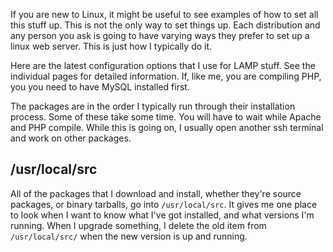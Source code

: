 If you are new to Linux, it might be useful to see examples of how to set all this stuff up.  This is not the only way to set things up.  Each distribution and any person you ask is going to have varying ways they prefer to set up a linux web server.  This is just how I typically do it.

Here are the latest configuration options that I use for LAMP stuff. See the individual pages for detailed information.  If, like me, you are compiling PHP, you you need to have MySQL installed first.

The packages are in the order I typically run through their installation process.  Some of these take some time.  You will have to wait while Apache and PHP compile.  While this is going on, I usually open another ssh terminal and work on other packages.


## /usr/local/src
All of the packages that I download and install, whether they're source packages, or binary tarballs, go into `/usr/local/src`.  It gives me one place to look when I want to know what I've got installed, and what versions I'm running.  When I upgrade something, I delete the old item from `/usr/local/src/` when the new version is up and running.
